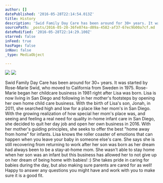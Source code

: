 ```yaml
---
author: []
datePublished: '2016-05-28T22:14:54.013Z'
title: History
description: 'Swid Family Day Care has been around for 30+ years. It was started by Rose-Marie Swid, who moved to California from Sweden in 1975. Rose-Marie began her childcare business in 1981 right after Lisa was born. Lisa is now living in San Diego and following in her mother’s footsteps by opening her own home child care business. With the birth of Lisa’s son, Jonah, in 2011, she searched high and low for a place like her mom’s in San Diego. With the growing realization of how special her mom’s place was, and seeing and feeling a real need for quality in-home infant care in San Diego, she decided to quit her day job and open her own business in 2016. With her mother’s guiding principles, she seeks to offer the best “home away from home” for infants. Lisa knows the roller coaster of emotions that can happen when you leave your baby in someone else’s care. She says she is still recovering from returning to work after her son was born as her dream had always been to be a stay-at-home mom. She wasn’t able to stay home when her son was an infant but this business has allowed her to not give up on her dream of being home with babies! :) She takes pride in caring for babies during the day, but also making sure parents are cared for as well! Happy to answer any questions you might have and work with you to make sure it is a good fit.'
sourcePath: _posts/2016-05-28-36fe074a-d09a-4582-af37-67ec9b00a7cf.md
dateModified: '2016-05-28T22:14:29.100Z'
starred: false
inFeed: true
hasPage: false
inNav: false
_type: MediaObject

---
```

![](https://the-grid-user-content.s3-us-west-2.amazonaws.com/f056560c-0a64-4910-a978-cd4010ecc9aa.jpg)
![](https://the-grid-user-content.s3-us-west-2.amazonaws.com/f1a2c49e-28c3-4c10-aa79-19d7b254a564.jpg)

Swid Family Day Care has been around for 30+ years. It was started by Rose-Marie Swid, who moved to California from Sweden in 1975\. Rose-Marie began her childcare business in 1981 right after Lisa was born. Lisa is now living in San Diego and following in her mother's footsteps by opening her own home child care business. With the birth of Lisa's son, Jonah, in 2011, she searched high and low for a place like her mom's in San Diego. With the growing realization of how special her mom's place was, and seeing and feeling a real need for quality in-home infant care in San Diego, she decided to quit her day job and open her own business in 2016\. With her mother's guiding principles, she seeks to offer the best "home away from home" for infants. Lisa knows the roller coaster of emotions that can happen when you leave your baby in someone else's care. She says she is still recovering from returning to work after her son was born as her dream had always been to be a stay-at-home mom. She wasn't able to stay home when her son was an infant but this business has allowed her to not give up on her dream of being home with babies! :) She takes pride in caring for babies during the day, but also making sure parents are cared for as well! Happy to answer any questions you might have and work with you to make sure it is a good fit.